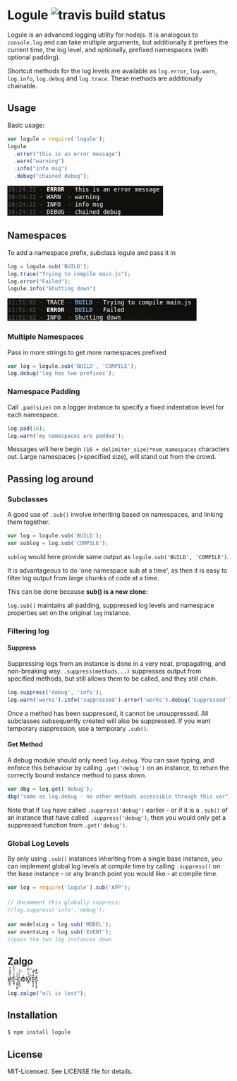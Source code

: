 # Logule ![travis build status](https://secure.travis-ci.org/clux/modul8.png)

Logule is an advanced logging utility for nodejs. It is analogous to `console.log` and can take multiple arguments,
but additionally it prefixes the current time, the log level, and optionally, prefixed namespaces (with optional padding).

Shortcut methods for the log levels are available as `log.error`, `log.warn`, `log.info`, `log.debug` and `log.trace`.
These methods are additionally chainable.

## Usage
Basic usage:

````javascript
var logule = require('logule');
logule
  .error("this is an error message")
  .warn("warning")
  .info("info msg")
  .debug("chained debug");
````

![simple output!](https://github.com/clux/logule/raw/master/outputsimple.png)

## Namespaces
To add a namespace prefix, subclass logule and pass it in

````javascript
log = logule.sub('BUILD');
log.trace("Trying to compile main.js");
log.error("Failed");
logule.info("Shutting down")
````

![one namespace output!](https://github.com/clux/logule/raw/master/output.png)

### Multiple Namespaces
Pass in more strings to get more namespaces prefixed

````javascript
var log = logule.sub('BUILD', 'COMPILE');
log.debug('log has two prefixes');
````

### Namespace Padding
Call `.pad(size)` on a logger instance to specify a fixed indentation level for each namespace.

````javascript
log.pad(16);
log.warn('my namespaces are padded');
````

Messages will here begin `(16 + delimiter_size)*num_namespaces` characters out.
Large namespaces (>specified size), will stand out from the crowd.

## Passing log around
### Subclasses
A good use of `.sub()` involve inheriting based on namespaces, and linking them together.

````javascript
var log = logule.sub('BUILD');
var sublog = log.sub('COMPILE');
````

`sublog` would here provide same output as `logule.sub('BUILD', 'COMPILE')`.

It is advantageous to do 'one namespace sub at a time', as then it is easy to filter log output from large chunks of code at a time.

This can be done because **sub() is a new clone:**

`log.sub()` maintains all padding, suppressed log levels and namespace properties set on the original `log` instance.

### Filtering log
#### Suppress
Suppressing logs from an instance is done in a very neat, propagating, and non-breaking way.
`.suppress(methods...)` suppresses output from specified methods, but still allows them to be called, and they still chain.

````javascript
log.suppress('debug', 'info');
log.warn('works').info('suppressed').error('works').debug('suppressed');
````

Once a method has been suppressed, it cannot be unsuppressed.
All subclasses subsequently created will also be suppressed.
If you want temporary suppression, use a temporary `.sub()`.

#### Get Method
A debug module should only need `log.debug`. You can save typing, and enforce this behaviour by calling `.get('debug')` on an instance,
to return the correctly bound instance method to pass down.

````javascript
var dbg = log.get('debug');
dbg("same as log.debug - no other methods accessible through this var");
````

Note that if `log` have called `.suppress('debug')` earlier - or if it is a `.sub()` of an instance that have called `.suppress('debug')`,
then you would only get a suppressed function from `.get('debug')`.

### Global Log Levels
By only using `.sub()` instances inheriting from a single base instance, you can implement global log levels at compile time by calling `.suppress()`
on the base instance - or any branch point you would like - at compile time.

````javascript
var log = require('logule').sub('APP');

// Uncomment this globally suppress:
//log.suppress('info','debug');

var modelsLog = log.sub('MODEL');
var eventsLog = log.sub('EVENT');
//pass the two log instances down
````

## Zalgo
H̸̡̪̯ͨ͊̽̅̾̎Ȩ̬̩̾͛ͪ̈́̀́͘ ̶̧̨̱̹̭̯ͧ̾ͬC̷̙̲̝͖ͭ̏ͥͮ͟Oͮ͏̮̪̝͍M̲̖͊̒ͪͩͬ̚̚͜Ȇ̴̟̟͙̞ͩ͌͝S̨̥̫͎̭ͯ̿̔̀ͅ

````javascript
log.zalgo("all is lost");
````

## Installation

````bash
$ npm install logule
````

## License
MIT-Licensed. See LICENSE file for details.
